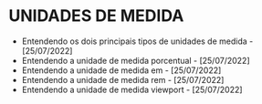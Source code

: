 # UNIDADES DE MEDIDA
- Entendendo os dois principais tipos de unidades de medida - [25/07/2022]
- Entendendo a unidade de medida porcentual - [25/07/2022]
- Entendendo a unidade de medida em - [25/07/2022]
- Entendendo a unidade de medida rem - [25/07/2022]
- Entendendo a unidade de medida viewport - [25/07/2022]